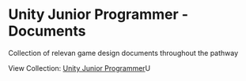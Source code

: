 # Unity Junior Programmer - Documents
Collection of relevan game design documents throughout the pathway

View Collection: <a href="https://github.com/jazersalazar/Unity-Junior-Programmer">Unity Junior Programmer</a>U
